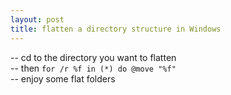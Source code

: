 ```yaml
---
layout: post
title: flatten a directory structure in Windows
---
```


-- cd to the directory you want to flatten  
-- then `for /r %f in (*) do @move "%f"`  
-- enjoy some flat folders
